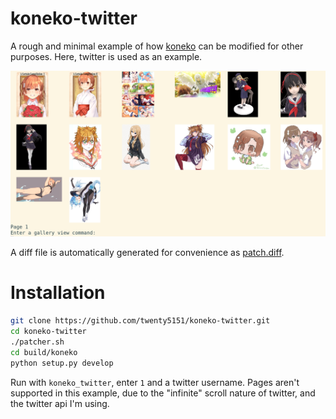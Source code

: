 # koneko-twitter

A rough and minimal example of how [koneko](https://github.com/twenty5151/koneko) can be modified for other purposes. Here, twitter is used as an example.

![preview](preview.png)

A diff file is automatically generated for convenience as [patch.diff](patch.diff).

# Installation

```sh
git clone https://github.com/twenty5151/koneko-twitter.git
cd koneko-twitter
./patcher.sh
cd build/koneko
python setup.py develop
```

Run with `koneko_twitter`, enter `1` and a twitter username. Pages aren't supported in this example, due to the "infinite" scroll nature of twitter, and the twitter api I'm using.
